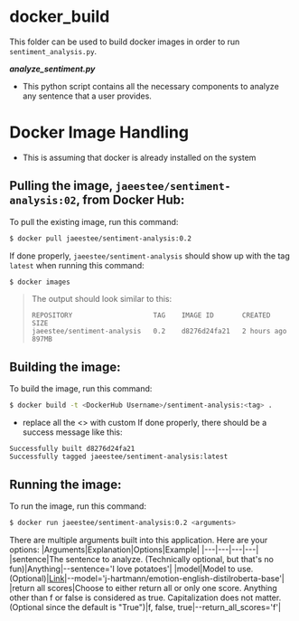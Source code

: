 # docker_build
This folder can be used to build docker images in order to run `sentiment_analysis.py`.

***analyze_sentiment.py***
- This python script contains all the necessary components to analyze any sentence that a user provides.

# Docker Image Handling
- This is assuming that docker is already installed on the system
## Pulling the image, `jaeestee/sentiment-analysis:02`, from Docker Hub:
To pull the existing image, run this command:
```bash
$ docker pull jaeestee/sentiment-analysis:0.2
```
If done properly, ``jaeestee/sentiment-analysis`` should show up with the tag ``latest`` when running this command:
```bash
$ docker images
```
> The output should look similar to this:
> ```
> REPOSITORY                    TAG    IMAGE ID       CREATED         SIZE
> jaeestee/sentiment-analysis   0.2    d8276d24fa21   2 hours ago     897MB
> ```

## Building the image:
To build the image, run this command:
```bash
$ docker build -t <DockerHub Username>/sentiment-analysis:<tag> .
```
- replace all the <> with custom 
If done properly, there should be a success message like this:
```
Successfully built d8276d24fa21
Successfully tagged jaeestee/sentiment-analysis:latest
```
## Running the image:
To run the image, run this command:
```bash
$ docker run jaeestee/sentiment-analysis:0.2 <arguments>
```
There are multiple arguments built into this application. Here are your options:
|Arguments|Explanation|Options|Example|
|---|---|---|---|
|sentence|The sentence to analyze. (Technically optional, but that's no fun)|Anything|--sentence='I love potatoes'|
|model|Model to use. (Optional)|[Link](https://huggingface.co/models?pipeline_tag=text-classification&sort=downloads)|--model='j-hartmann/emotion-english-distilroberta-base'|
|return all scores|Choose to either return all or only one score. Anything other than f or false is considered as true. Capitalization does not matter. (Optional since the default is "True")|f, false, true|--return_all_scores='f'| 

